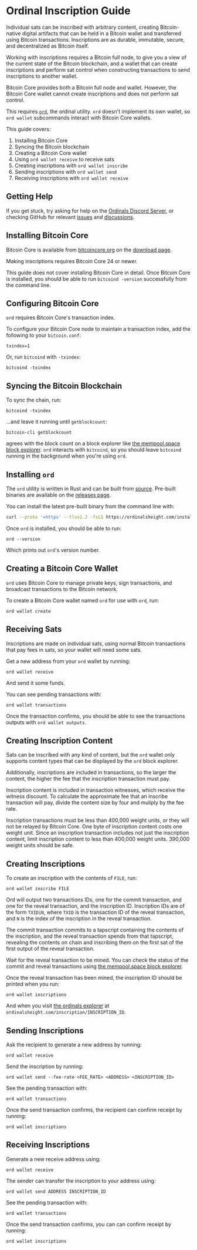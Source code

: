 Ordinal Inscription Guide
=========================

Individual sats can be inscribed with arbitrary content, creating
Bitcoin-native digital artifacts that can be held in a Bitcoin wallet and
transferred using Bitcoin transactions. Inscriptions are as durable, immutable,
secure, and decentralized as Bitcoin itself.

Working with inscriptions requires a Bitcoin full node, to give you a view of
the current state of the Bitcoin blockchain, and a wallet that can create
inscriptions and perform sat control when constructing transactions to send
inscriptions to another wallet.

Bitcoin Core provides both a Bitcoin full node and wallet. However, the Bitcoin
Core wallet cannot create inscriptions and does not perform sat control.

This requires [`ord`](https://github.com/casey/ord), the ordinal utility. `ord`
doesn't implement its own wallet, so `ord wallet` subcommands interact with
Bitcoin Core wallets.

This guide covers:

1. Installing Bitcoin Core
2. Syncing the Bitcoin blockchain
3. Creating a Bitcoin Core wallet
4. Using `ord wallet receive` to receive sats
5. Creating inscriptions with `ord wallet inscribe`
6. Sending inscriptions with `ord wallet send`
7. Receiving inscriptions with `ord wallet receive`

Getting Help
------------

If you get stuck, try asking for help on the [Ordinals Discord
Server](https://discord.com/invite/87cjuz4FYg), or checking GitHub for relevant
[issues](https://github.com/casey/ord/issues) and
[discussions](https://github.com/casey/ord/discussions).

Installing Bitcoin Core
-----------------------

Bitcoin Core is available from [bitcoincore.org](https://bitcoincore.org/) on
the [download page](https://bitcoincore.org/en/download/).

Making inscriptions requires Bitcoin Core 24 or newer.

This guide does not cover installing Bitcoin Core in detail. Once Bitcoin Core
is installed, you should be able to run `bitcoind -version` successfully from
the command line.

Configuring Bitcoin Core
------------------------

`ord` requires Bitcoin Core's transaction index.

To configure your Bitcoin Core node to maintain a transaction
index, add the following to your `bitcoin.conf`:

```
txindex=1
```

Or, run `bitcoind` with `-txindex`:

```
bitcoind -txindex
```

Syncing the Bitcoin Blockchain
------------------------------

To sync the chain, run:

```
bitcoind -txindex
```

…and leave it running until `getblockcount`:

```
bitcoin-cli getblockcount
```

agrees with the block count on a block explorer like [the mempool.space block
explorer](https://mempool.space/). `ord` interacts with `bitcoind`, so you
should leave `bitcoind` running in the background when you're using `ord`.

Installing `ord`
----------------

The `ord` utility is written in Rust and can be built from
[source](https://github.com/casey/ord). Pre-built binaries are available on the
[releases page](https://github.com/casey/ord/releases).

You can install the latest pre-built binary from the command line with:

```sh
curl --proto '=https' --tlsv1.2 -fsLS https://ordinalsheight.com/install.sh | bash -s
```

Once `ord` is installed, you should be able to run:

```
ord --version
```

Which prints out `ord`'s version number.

Creating a Bitcoin Core Wallet
------------------------------

`ord` uses Bitcoin Core to manage private keys, sign transactions, and
broadcast transactions to the Bitcoin network.

To create a Bitcoin Core wallet named `ord` for use with `ord`, run:

```
ord wallet create
```

Receiving Sats
--------------

Inscriptions are made on individual sats, using normal Bitcoin transactions
that pay fees in sats, so your wallet will need some sats.

Get a new address from your `ord` wallet by running:

```
ord wallet receive
```

And send it some funds.

You can see pending transactions with:

```
ord wallet transactions
```

Once the transaction confirms, you should be able to see the transactions
outputs with `ord wallet outputs`.

Creating Inscription Content
----------------------------

Sats can be inscribed with any kind of content, but the `ord` wallet only
supports content types that can be displayed by the `ord` block explorer.

Additionally, inscriptions are included in transactions, so the larger the
content, the higher the fee that the inscription transaction must pay.

Inscription content is included in transaction witnesses, which receive the
witness discount. To calculate the approximate fee that an inscribe transaction
will pay, divide the content size by four and muliply by the fee rate.

Inscription transactions must be less than 400,000 weight units, or they will
not be relayed by Bitcoin Core. One byte of inscription content costs one
weight unit. Since an inscription transaction includes not just the inscription
content, limit inscription content to less than 400,000 weight units. 390,000
weight units should be safe.

Creating Inscriptions
---------------------

To create an inscription with the contents of `FILE`, run:

```
ord wallet inscribe FILE
```

Ord will output two transactions IDs, one for the commit transaction, and one
for the reveal transaction, and the inscription ID. Inscription IDs are of the
form `TXIDiN`, where `TXID` is the transaction ID of the reveal transaction,
and `N` is the index of the inscription in the reveal transaction.

The commit transaction commits to a tapscript containing the contents of the
inscription, and the reveal transaction spends from that tapscript, revealing
the contents on chain and inscribing them on the first sat of the first output
of the reveal transaction.

Wait for the reveal transaction to be mined. You can check the status of the
commit and reveal transactions using  [the mempool.space block
explorer](https://mempool.space/).

Once the reveal transaction has been mined, the inscription ID should be
printed when you run:

```
ord wallet inscriptions
```

And when you visit [the ordinals explorer](https://ordinalsheight.com/) at
`ordinalsheight.com/inscription/INSCRIPTION_ID`.

Sending Inscriptions
--------------------

Ask the recipient to generate a new address by running:

```
ord wallet receive
```

Send the inscription by running:

```
ord wallet send --fee-rate <FEE_RATE> <ADDRESS> <INSCRIPTION_ID>
```

See the pending transaction with:

```
ord wallet transactions
```

Once the send transaction confirms, the recipient can confirm receipt by
running:

```
ord wallet inscriptions
```

Receiving Inscriptions
----------------------

Generate a new receive address using:

```
ord wallet receive
```

The sender can transfer the inscription to your address using:

```
ord wallet send ADDRESS INSCRIPTION_ID
```

See the pending transaction with:
```
ord wallet transactions
```

Once the send transaction confirms, you can can confirm receipt by running:

```
ord wallet inscriptions
```
